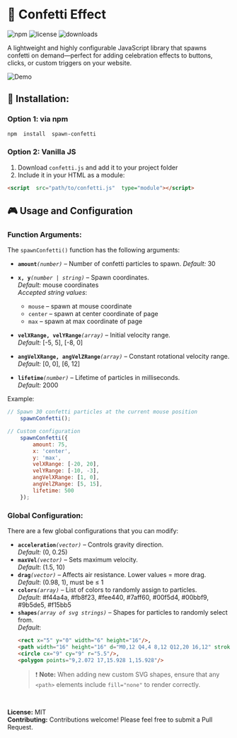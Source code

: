 
# 🎉 Confetti Effect
![npm](https://img.shields.io/npm/v/spawn-confetti) ![license](https://img.shields.io/badge/license-MIT-blue.svg) ![downloads](https://img.shields.io/npm/dw/spawn-confetti)

A lightweight and highly configurable JavaScript library that spawns confetti on demand—perfect for adding celebration effects to buttons, clicks, or custom triggers on your website.

![Demo](demo.gif)
## 🚀 Installation:
### Option 1: via npm
```bash
npm  install  spawn-confetti
```
### Option 2: Vanilla JS
1. Download `confetti.js` and add it to your project folder
2. Include it in your HTML as a module:
```html
<script  src="path/to/confetti.js"  type="module"></script>
```
## 🎮 Usage and Configuration
### Function Arguments:
The `spawnConfetti()` function has the following arguments:
- **`amount`***`(number)`* – Number of confetti particles to spawn.
	*Default:* 30
	
- **`x, y`***`(number | string)`* – Spawn coordinates.<br>
	*Default:* mouse coordinates<br>
	*Accepted string values*:
	- `mouse` – spawn at mouse coordinate
	- `center` – spawn at center coordinate of page
	- `max` – spawn at max coordinate of page
- **`velXRange, velYRange`***`(array)`* – Initial velocity range.<br>
	*Default:* [-5, 5], [-8, 0]
- **`angVelXRange, angVelZRange`***`(array)`* – Constant rotational velocity range.<br>
	*Default:* [0, 0], [6, 12]
- **`lifetime`***`(number)`* – Lifetime of particles in milliseconds.<br>
	*Default:* 2000

Example:
```js
// Spawn 30 confetti particles at the current mouse position
	spawnConfetti();

// Custom configuration
	spawnConfetti({
		amount: 75,
		x: 'center',
		y: 'max',
		velXRange: [-20, 20],
		velYRange: [-10, -3],
		angVelXRange: [1, 0],
		angVelZRange: [5, 15],
		lifetime: 500
	});
```
### Global Configuration:
There are a few global configurations that you can modify:
- **`acceleration`***`(vector)`* – Controls gravity direction.<br>
	*Default:* (0, 0.25)
- **`maxVel`***`(vector)`* – Sets maximum velocity.<br>
	 *Default*: (1.5, 10)
- **`drag`***`(vector)`* – Affects air resistance. Lower values = more drag.<br>
	 *Default*: (0.98, 1), must be ≤ 1
- **`colors`***`(array)`* – List of colors to randomly assign to particles.<br>
	 *Default*: #f44a4a, #fb8f23, #fee440, #7aff60, #00f5d4, #00bbf9, #9b5de5, #f15bb5
- **`shapes`***`(array of svg strings)`* – Shapes for particles to randomly select from.<br>
	 *Default*:
	 ```html
	 <rect x="5" y="0" width="6" height="16"/>,
	<path width="16" height="16" d="M0,12 Q4,4 8,12 Q12,20 16,12" stroke-width="5" fill="none"/>,
	<circle cx="9" cy="9" r="5.5"/>,
	<polygon points="9,2.072 17,15.928 1,15.928"/>
	```
	> ❗ **Note:** When adding new custom SVG shapes, ensure that any `<path>` elements include `fill="none"` to render correctly.

<br>

**License:** MIT
<br>
**Contributing:** Contributions welcome! Please feel free to submit a Pull Request.